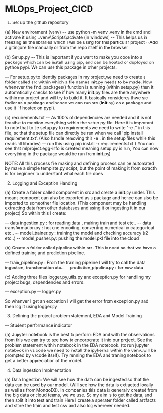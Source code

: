 # MLOps_Project_CICD


1. Set up the github repository
 
 (a) New environment (venv) -- use python -m venv .venv in the cmd and activate it using .\.venv\Scripts\activate (in windows) -- This helps us in freezing all the libraries which I will be using for this particular project
 --Add a gitingore file manually or from the repo itself in the browser

 (b) Setup.py -- This is important if you want to make you code into a package which can be install using pip, and can be hosted or deployed on python pypi. We can use this package in other projects.

 -- For setup.py to identify packages in my project,we need to create a folder called src within which a file names __init__.py needs to be made. Now whenever the find_packages() function is running (within setup.py) then it automatically checks to see if how many __init__.py files are there anywhere within my project and will try to build it. It basically consideres thwe src fodler as a package and hence we can run src (__init__.py) as a package and use it (if hosted on pypi).

 (c) requirements.txt -- As 100's of dependencies are needed and it is not feasible to mention everything within the setup.py file. Here it is important to note that to tie setup.py to requirements we need to write "-e ." in this file, so that the setup file can directly be run when we call 'pip install requirement.txt'. (Also handle removing this -e . in the setup files while this reads all libraries) -- run this using pip install -r requirements.txt ( You can see that mlproject.egg-info is created meaning setup.py is run, You can now everything in the package would be run from __init__.py)

 NOTE: All this process file making and defining process can be automated by make a simple template.py script, but the point of making it from scracth is for beginner to understanf what each file does

 2. Logging and Exception Handling
 
 (a) Create a folder called component in src and create a __init__.py under. This means compoent can also be exported as a package and hence can also be imported to someother file location. (This component may be handling extracting data from other databases and using it or ingesting it in our project) So within this I create:
 
 -- data ingestion.py : for reading data , making train and test etc..
 -- data transformation.py : hot one encoding, converting numerical to categoirical etc..
 -- model_trainer.py : training the model and checking accuracy (r2 etc..)
 -- model_pusher.py: pushing the model.pkl file into the cloud

 (b) Create a folder called pipeline within src. This is need so that we have a defined training and prediction pipeline. 

 -- train_pipeline.py : From the training pipeline I will try to call the data ingestion, transfomation etc..
 -- prediction_pipeline.py : for new data

 (c) Adding three files logger.py,utils.py and exception.py for handling my project bugs, dependencies and errors.

 -- exception.py
 -- logger.py

 So whenver I get an excpetion I will get the error from exception.py and then log it using logger.py


 3. Defining the project problem statement, EDA and Model Training

 -- Student performance indicator 

 (a) Jupyter notebook is the best to perform EDA and with the observations from this we can try to see how to encorporate it into our project. See the problem statement within notebook in the EDA notebook. (to run jupyter notebook in vs code we need to install the ipykernal within the venv..will be prompted by vscode itself). Try running the EDA and traning notebook to get a better appreciation of the model.

 4. Data ingestion Implmentation

 (a) Data Ingestion: We will see how the data can be ingested so that the data can be used by our model. (Will see how the data is extracted locally as well as from MongoDB). In companies this data is generally created from the big data or cloud teams, we we use. So my aim is to get the data, and then split it into test and train
 Here I create a sperater folder called artifacts and store the train and test csv and also log wherever needed.

